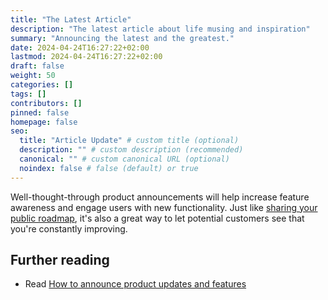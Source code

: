 ```yaml
---
title: "The Latest Article"
description: "The latest article about life musing and inspiration"
summary: "Announcing the latest and the greatest."
date: 2024-04-24T16:27:22+02:00
lastmod: 2024-04-24T16:27:22+02:00
draft: false
weight: 50
categories: []
tags: []
contributors: []
pinned: false
homepage: false
seo:
  title: "Article Update" # custom title (optional)
  description: "" # custom description (recommended)
  canonical: "" # custom canonical URL (optional)
  noindex: false # false (default) or true
---
```


Well-thought-through product announcements will help increase feature awareness and engage users with new functionality. Just like [sharing your public roadmap](https://canny.io/blog/should-you-have-a-public-roadmap/), it's also a great way to let potential customers see that you're constantly improving.

## Further reading

- Read [How to announce product updates and features](https://canny.io/blog/announce-product-updates-features/)
